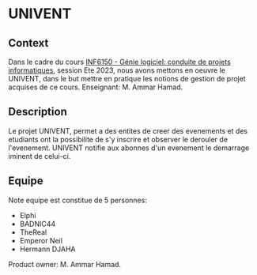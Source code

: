 # UNIVENT


## Context
Dans le cadre du cours [INF6150 - Génie logiciel: conduite de projets informatiques](https://etudier.uqam.ca/cours?sigle=INF6150), session Ete 2023, nous avons mettons en oeuvre le UNIVENT, dans le but mettre en pratique les notions de gestion de projet acquises de ce cours.
Enseignant: M. Ammar Hamad.

## Description
Le projet UNIVENT, permet a des entites de creer des evenements et des etudiants ont la possibilite de s'y inscrire et observer le derouler de l'evenement.
UNIVENT notifie aux abonnes d'un evenement le demarrage iminent de celui-ci.


## Equipe
Note equipe est constitue de 5 personnes:
- Elphi
- BADNIC44
- TheReal
- Emperor Neil
- Hermann DJAHA

Product owner: M. Ammar Hamad.

